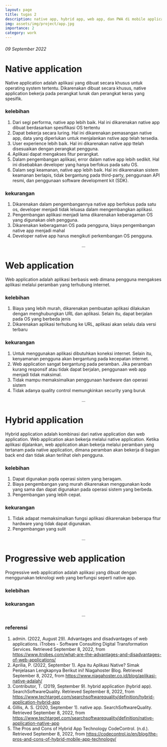 ```yaml
---
layout: page
title: tugas 2
description: native app, hybrid app, web app, dan PWA di mobile application
img: assets/img/project/app.jpg
importance: 2
category: work
---
```


###### 09 September 2022
# Native application
Native application adalah aplikasi yang dibuat secara khusus untuk operating system tertentu.  Dikarenakan dibuat secara khusus, native application bekerja pada perangkat lunak dan perangkat keras yang spesifik. 

### kelebihan
1. Dari segi performa, native app lebih baik. Hal ini dikarenakan native app dibuat berdasarkan spesifikasi OS tertentu
2.	Dapat bekerja secara luring. Hal ini dikarenakan pemasangan native app, data yang diperlukan untuk menjalankan nstive app telah tersedia.
3.	User experience lebih baik. Hal ini dikarenakan native app ttelah disesuaikan dengan perangkat pengguna. 
4.	Aplikasi dapat mengakses fitur perangkat. 
5.	Dalam pengembangan aplikasi, error dalam native app lebih sedikit. Hal ini disebabkan developer yang hanya berfokus pada satu OS.
6.	Dalam segi keamanan, native app lebih baik. Hal ini dikarenakan sistem keamanan berlapis, tidak bergantung pada third-party, penggunaan API resmi, dan penggunaan software development kit (SDK).

### kekurangan
1.	Dikarenakan dalam pengembangannya native app berfokus pada satu os, developer menjadi tidak leluasa dalam mengembangkan aplikasi.
2.	Pengembangan aplikasi menjadi lama dikarenakan keberagaman OS yang digunakan oleh pengguna.
3.	Dikarenakan keberagaman OS pada pengguna, biaya pengembangan native app menjadi mahal
4.	Developer native app harus mengikuti perkembangan OS pengguna.

<p style="text-align:center">...</p>

# Web application
Web application adalah aplikasi berbasis web dimana pengguna mengakses aplikasi melalui peramban yang terhubung internet.

### kelebihan
1.	Biaya yang lebih murah, dikarenakan pembuatan aplikasi dilakukan dengan menghubungkan URL dan aplikasi. Selain itu, dapat berjalan pada OS yang berbeda jenis
2.	Dikarenakan aplikasi terhubung ke URL, aplikasi akan selalu dala versi terbaru

### kekurangan
1.	Untuk menggunakan aplikasi dibutuhkan koneksi internet. Selain itu, kenyamanan pengguna akan bergantung pada kecepatan internet.
2.	Web application sangat bergantung pada peramban. Jika peramban kurang responsif atau tidak dapat berjalan, penggunaan web app menjadi tidak maksimal.
3.	Tidak mampu memaksimalkan penggunaan hardware dan operasi sistem
4.	Tidak adanya quality control memungkinkan security yang buruk

<p style="text-align:center">...</p>

# Hybrid application
Hybrid application adalah kombinasi dari native application dan web application. Web application akan bekerja melalui native application. Ketika aplikasi dijalankan, web application akan bekerja melalui peramban yang tertanam pada native application, dimana peramban akan bekerja di bagian back end dan tidak akan terlihat oleh pengguna.

### kelebihan
1.	Dapat digunakan pqda operasi sistem yang beragam. 
2.	Biaya pengembangan yang murah dikarenakan menggunakan kode yang sama dan dapat digunakan pada operasi sistem yang berbeda. 
3.	Pengembangan yang lebih cepat. 

### kekurangan
1.	Tidak adapat memaksimalkan fungsi aplikasi dikarenakan beberapa fitur hardware yang tidak dapat digunakan.
2.	Pengembangan yang sulit 


<p style="text-align:center">...</p>

# Progressive web application
Progressive web application adalah aplikasi yang dibuat dengan menggunakan teknologi web yang berfungsi seperti native app.

### kelebihan
### kekurangan

<p style="text-align:center">...</p>

### referensi
1.	admin. (2022, August 29). Advantages and disadvantages of web applications. iTrobes - Software Consulting Digital Transformation Services. Retrieved September 8, 2022, from https://www.itrobes.com/what-are-the-advantages-and-disadvantages-of-web-applications/
2.	Aprilia, P. (2022, September 1). Apa itu Aplikasi Native? Simak Penjelasan Lengkapnya Berikut ini! Niagahoster Blog. Retrieved September 8, 2022, from https://www.niagahoster.co.id/blog/aplikasi-native-adalah/
3.	Contributor, T. (2019, September 9). hybrid application (hybrid app). SearchSoftwareQuality. Retrieved September 8, 2022, from https://www.techtarget.com/searchsoftwarequality/definition/hybrid-application-hybrid-app
4.	Gillis, A. S. (2020, September 1). native app. SearchSoftwareQuality. Retrieved September 8, 2022, from https://www.techtarget.com/searchsoftwarequality/definition/native-application-native-app
5.  The Pros and Cons of Hybrid App Technology  CodeControl. (n.d.). Retrieved September 8, 2022, from https://codecontrol.io/en/blog/the-pros-and-cons-of-hybrid-mobile-app-technology/

